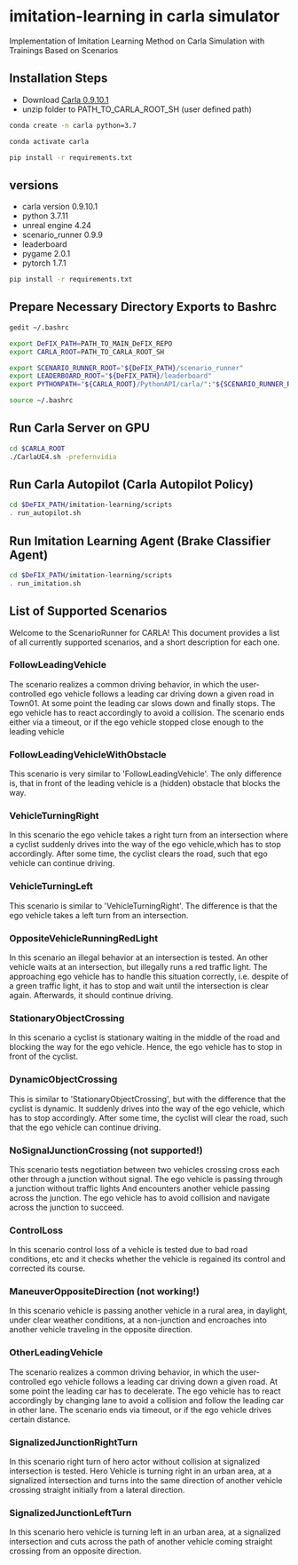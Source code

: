 # imitation-learning in carla simulator
Implementation of Imitation Learning Method on Carla Simulation with Trainings Based on Scenarios

## Installation Steps

* Download [Carla 0.9.10.1](https://carla-releases.s3.eu-west-3.amazonaws.com/Linux/CARLA_0.9.10.1.tar.gz)
* unzip folder to PATH_TO_CARLA_ROOT_SH (user defined path)

```sh
conda create -n carla python=3.7

conda activate carla

pip install -r requirements.txt
```

## versions
* carla version 0.9.10.1
* python 3.7.11
* unreal engine 4.24
* scenario_runner 0.9.9
* leaderboard
* pygame 2.0.1
* pytorch 1.7.1

```sh
pip install -r requirements.txt
```

## Prepare Necessary Directory Exports to Bashrc
```sh
gedit ~/.bashrc

export DeFIX_PATH=PATH_TO_MAIN_DeFIX_REPO
export CARLA_ROOT=PATH_TO_CARLA_ROOT_SH

export SCENARIO_RUNNER_ROOT="${DeFIX_PATH}/scenario_runner"
export LEADERBOARD_ROOT="${DeFIX_PATH}/leaderboard"
export PYTHONPATH="${CARLA_ROOT}/PythonAPI/carla/":"${SCENARIO_RUNNER_ROOT}":"${LEADERBOARD_ROOT}":"${CARLA_ROOT}/PythonAPI/carla/dist/carla-0.9.10-py3.7-linux-x86_64.egg":${PYTHONPATH}

source ~/.bashrc
```

## Run Carla Server on GPU
```sh
cd $CARLA_ROOT
./CarlaUE4.sh -prefernvidia
```

## Run Carla Autopilot (Carla Autopilot Policy)
```sh
cd $DeFIX_PATH/imitation-learning/scripts
. run_autopilot.sh
```

## Run Imitation Learning Agent (Brake Classifier Agent)
```sh
cd $DeFIX_PATH/imitation-learning/scripts
. run_imitation.sh
```

## List of Supported Scenarios
Welcome to the ScenarioRunner for CARLA! This document provides a list of all
currently supported scenarios, and a short description for each one.

### FollowLeadingVehicle
The scenario realizes a common driving behavior, in which the user-controlled
ego vehicle follows a leading car driving down a given road in Town01. At some
point the leading car slows down and finally stops. The ego vehicle has to react
accordingly to avoid a collision. The scenario ends either via a timeout, or if
the ego vehicle stopped close enough to the leading vehicle

### FollowLeadingVehicleWithObstacle
This scenario is very similar to 'FollowLeadingVehicle'. The only difference is,
that in front of the leading vehicle is a (hidden) obstacle that blocks the way.

### VehicleTurningRight
In this scenario the ego vehicle takes a right turn from an intersection where
a cyclist suddenly drives into the way of the ego vehicle,which has to stop
accordingly. After some time, the cyclist clears the road, such that ego vehicle
can continue driving.

### VehicleTurningLeft
This scenario is similar to 'VehicleTurningRight'. The difference is that the ego
vehicle takes a left turn from an intersection.

### OppositeVehicleRunningRedLight
In this scenario an illegal behavior at an intersection is tested. An other
vehicle waits at an intersection, but illegally runs a red traffic light. The
approaching ego vehicle has to handle this situation correctly, i.e. despite of
a green traffic light, it has to stop and wait until the intersection is clear
again. Afterwards, it should continue driving.

### StationaryObjectCrossing
In this scenario a cyclist is stationary waiting in the middle of the road and
blocking the way for the ego vehicle. Hence, the ego vehicle has to stop in
front of the cyclist.

### DynamicObjectCrossing
This is similar to 'StationaryObjectCrossing', but with the difference that the
cyclist is dynamic. It suddenly drives into the way of the ego vehicle, which
has to stop accordingly. After some time, the cyclist will clear the road, such
that the ego vehicle can continue driving.

### NoSignalJunctionCrossing (not supported!)
This scenario tests negotiation between two vehicles crossing cross each other
through a junction without signal.
The ego vehicle is passing through a junction without traffic lights
And encounters another vehicle passing across the junction. The ego vehicle has
to avoid collision and navigate across the junction to succeed.

### ControlLoss
In this scenario control loss of a vehicle is tested due to bad road conditions, etc
and it checks whether the vehicle is regained its control and corrected its course.

### ManeuverOppositeDirection (not working!)
In this scenario vehicle is passing another vehicle in a rural area, in daylight, under clear
weather conditions, at a non-junction and encroaches into another
vehicle traveling in the opposite direction.

### OtherLeadingVehicle
The scenario realizes a common driving behavior, in which the user-controlled ego
vehicle follows a leading car driving down a given road.
At some point the leading car has to decelerate. The ego vehicle has to react
accordingly by changing lane to avoid a collision and follow the leading car in
other lane. The scenario ends via timeout, or if the ego vehicle drives certain
distance.

### SignalizedJunctionRightTurn
In this scenario right turn of hero actor without collision at signalized intersection
is tested. Hero Vehicle is turning right in an urban area, at a signalized intersection and
turns into the same direction of another vehicle crossing straight initially from
a lateral direction.

### SignalizedJunctionLeftTurn
In this scenario hero vehicle is turning left in an urban area,
at a signalized intersection and cuts across the path of another vehicle
coming straight crossing from an opposite direction.

<!--https://leaderboard.carla.org/scenarios/-->